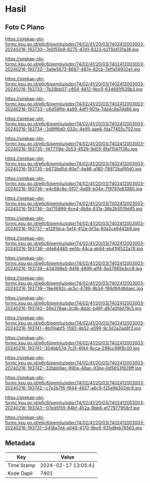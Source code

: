 # Hasil

## Foto C Plano

https://sirekap-obj-formc.kpu.go.id/e6c6/pemilu/pdpr/74/02/41/20/03/7402412003003-20240216-193730--7e5f55b9-8275-47d1-8323-b2110d131a36.jpg

https://sirekap-obj-formc.kpu.go.id/e6c6/pemilu/pdpr/74/02/41/20/03/7402412003003-20240216-193732--3a9e5673-8687-467e-82cb-7effa59932e1.jpg

https://sirekap-obj-formc.kpu.go.id/e6c6/pemilu/pdpr/74/02/41/20/03/7402412003003-20240216-193733--7b29bb07-c854-4812-9bc0-634681f539b3.jpg

https://sirekap-obj-formc.kpu.go.id/e6c6/pemilu/pdpr/74/02/41/20/03/7402412003003-20240216-193733--c6d59ffd-4a99-4df1-901a-7dd4c8a7dd86.jpg

https://sirekap-obj-formc.kpu.go.id/e6c6/pemilu/pdpr/74/02/41/20/03/7402412003003-20240216-193734--3d9ff6d0-032c-4e95-aae6-fda77455c702.jpg

https://sirekap-obj-formc.kpu.go.id/e6c6/pemilu/pdpr/74/02/41/20/03/7402412003003-20240216-193735--f477119e-2b53-4529-9d05-8faf1567f38c.jpg

https://sirekap-obj-formc.kpu.go.id/e6c6/pemilu/pdpr/74/02/41/20/03/7402412003003-20240216-193735--b672bd5d-60e7-4e86-a180-78972baf91d0.jpg

https://sirekap-obj-formc.kpu.go.id/e6c6/pemilu/pdpr/74/02/41/20/03/7402412003003-20240216-193736--e4c68c8e-0f07-4e89-b04e-7f9797e83980.jpg

https://sirekap-obj-formc.kpu.go.id/e6c6/pemilu/pdpr/74/02/41/20/03/7402412003003-20240216-193736--3d715899-6ce4-4b9a-831a-36b2b5519d45.jpg

https://sirekap-obj-formc.kpu.go.id/e6c6/pemilu/pdpr/74/02/41/20/03/7402412003003-20240216-193737--e1291dca-5e14-412e-bf3a-80a2ce6442b9.jpg

https://sirekap-obj-formc.kpu.go.id/e6c6/pemilu/pdpr/74/02/41/20/03/7402412003003-20240216-193738--d4e84480-ee5b-44ca-ab84-eb41f4522a78.jpg

https://sirekap-obj-formc.kpu.go.id/e6c6/pemilu/pdpr/74/02/41/20/03/7402412003003-20240216-193739--434396e5-84f6-4899-a1f4-9a37865e4cc8.jpg

https://sirekap-obj-formc.kpu.go.id/e6c6/pemilu/pdpr/74/02/41/20/03/7402412003003-20240216-193739--19e4692c-ac5c-4789-9b34-186d94d8daec.jpg

https://sirekap-obj-formc.kpu.go.id/e6c6/pemilu/pdpr/74/02/41/20/03/7402412003003-20240216-193740--59e278aa-3cdb-4bdc-b46f-d87a0fdd79c5.jpg

https://sirekap-obj-formc.kpu.go.id/e6c6/pemilu/pdpr/74/02/41/20/03/7402412003003-20240216-193741--8b09abf5-1592-4b52-a599-9c3d2a2ad8f3.jpg

https://sirekap-obj-formc.kpu.go.id/e6c6/pemilu/pdpr/74/02/41/20/03/7402412003003-20240216-193741--304bb57d-7c2f-4f44-8cca-298cc98f8c00.jpg

https://sirekap-obj-formc.kpu.go.id/e6c6/pemilu/pdpr/74/02/41/20/03/7402412003003-20240216-193742--32bbb9ac-990e-48ac-93be-0d5653f829ff.jpg

https://sirekap-obj-formc.kpu.go.id/e6c6/pemilu/pdpr/74/02/41/20/03/7402412003003-20240216-193742--c7e2b7f6-f844-4627-a6c9-f25e9b302dc9.jpg

https://sirekap-obj-formc.kpu.go.id/e6c6/pemilu/pdpr/74/02/41/20/03/7402412003003-20240216-193743--07ed9155-84bf-452a-9bb8-ef77977958cf.jpg

https://sirekap-obj-formc.kpu.go.id/e6c6/pemilu/pdpr/74/02/41/20/03/7402412003003-20240216-193731--5418a7d4-a049-4170-9bc6-935d9eb76563.jpg


## Metadata

| Key        | Value               |
| ---------- | ------------------- |
| Time Stamp | 2024-02-17 13:05:41 |
| Kode Dapil | 7401                |



